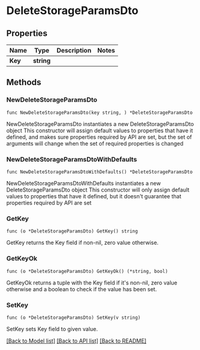 # DeleteStorageParamsDto

## Properties

Name | Type | Description | Notes
------------ | ------------- | ------------- | -------------
**Key** | **string** |  | 

## Methods

### NewDeleteStorageParamsDto

`func NewDeleteStorageParamsDto(key string, ) *DeleteStorageParamsDto`

NewDeleteStorageParamsDto instantiates a new DeleteStorageParamsDto object
This constructor will assign default values to properties that have it defined,
and makes sure properties required by API are set, but the set of arguments
will change when the set of required properties is changed

### NewDeleteStorageParamsDtoWithDefaults

`func NewDeleteStorageParamsDtoWithDefaults() *DeleteStorageParamsDto`

NewDeleteStorageParamsDtoWithDefaults instantiates a new DeleteStorageParamsDto object
This constructor will only assign default values to properties that have it defined,
but it doesn't guarantee that properties required by API are set

### GetKey

`func (o *DeleteStorageParamsDto) GetKey() string`

GetKey returns the Key field if non-nil, zero value otherwise.

### GetKeyOk

`func (o *DeleteStorageParamsDto) GetKeyOk() (*string, bool)`

GetKeyOk returns a tuple with the Key field if it's non-nil, zero value otherwise
and a boolean to check if the value has been set.

### SetKey

`func (o *DeleteStorageParamsDto) SetKey(v string)`

SetKey sets Key field to given value.



[[Back to Model list]](../README.md#documentation-for-models) [[Back to API list]](../README.md#documentation-for-api-endpoints) [[Back to README]](../README.md)


